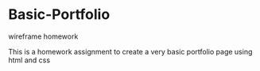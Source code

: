 # Basic-Portfolio
wireframe homework

This is a homework assignment to create a very basic portfolio page using html and css
